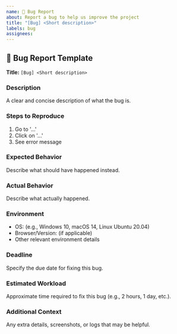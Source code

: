 ```yaml
---
name: 🐛 Bug Report
about: Report a bug to help us improve the project
title: "[Bug] <Short description>"
labels: bug
assignees: 
---
```


## 🐛 Bug Report Template

**Title:** `[Bug] <Short description>`

### Description
A clear and concise description of what the bug is.

### Steps to Reproduce
1. Go to '...'
2. Click on '...'
3. See error message

### Expected Behavior
Describe what should have happened instead.

### Actual Behavior
Describe what actually happened.

### Environment
- OS: (e.g., Windows 10, macOS 14, Linux Ubuntu 20.04)
- Browser/Version: (if applicable)
- Other relevant environment details

### Deadline
Specify the due date for fixing this bug.

### Estimated Workload
Approximate time required to fix this bug (e.g., 2 hours, 1 day, etc.).

### Additional Context
Any extra details, screenshots, or logs that may be helpful.
